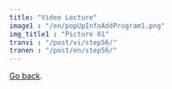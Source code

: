 ```yaml
---
title: "Video Lecture"
image1 : "/en/popUpInfoAddProgram1.png"
img_title1 : "Picture 01"
tranvi : "/post/vi/step56/"
tranen : "/post/en/step56/"
---
```

<a href="http://localhost:1313/post/en/step61/">Go back</a>.